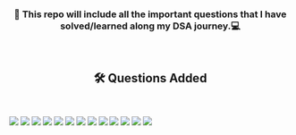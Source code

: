 <h3 align="center">👋 This repo will include all the important questions that I have solved/learned along my DSA journey.‍💻</h3>
<br>
<h2 align="center"> 🛠️ Questions Added</h2>
<br>

![](https://img.shields.io/badge/DynamicConnectivity-QuickFind-orange?style=flat&logo=codeium&logoColor=orange)
![](https://img.shields.io/badge/DynamicConnectivity-QuickUnion-orange?style=flat&logo=codeium&logoColor=orange)
![](https://img.shields.io/badge/DynamicConnectivity-SocialNetwork-orange?style=flat&logo=codeium&logoColor=orange)
![](https://img.shields.io/badge/DynamicConnectivity-Successor-orange?style=flat&logo=codeium&logoColor=orange)
![](https://img.shields.io/badge/LinearSearch-MazeMaximum-yellow?style=flat&logo=codeium&logoColor=yellow)
![](https://img.shields.io/badge/LinearSearch-EqualDiverseTeams-yellow?style=flat&logo=codeium&logoColor=yellow)
![](https://img.shields.io/badge/LinearSearch-FindMEX-yellow?style=flat&logo=codeium&logoColor=yellow)
![](https://img.shields.io/badge/LinearSearch-EqualOperation-yellow?style=flat&logo=codeium&logoColor=yellow)
![](https://img.shields.io/badge/LinearSearch-EmployeeRating-yellow?style=flat&logo=codeium&logoColor=yellow)
![](https://img.shields.io/badge/LinearSearch-CountingFrogPaths-yellow?style=flat&logo=codeium&logoColor=yellow)
![](https://img.shields.io/badge/BinarySearch-Algo-blue?style=flat&logo=codeium&logoColor=blue)
![](https://img.shields.io/badge/BinarySearch-MinimumInSorted-blue?style=flat&logo=codeium&logoColor=blue)
![](https://img.shields.io/badge/BinarySearch-RotatedSortedSearch-blue?style=flat&logo=codeium&logoColor=blue)

